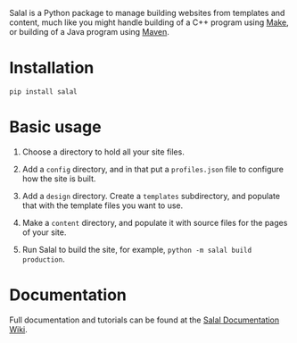 Salal is a Python package to manage building websites from templates and content, much like you might handle building of a C++ program using [Make](https://www.gnu.org/software/make/), or building of a Java program using [Maven](https://maven.apache.org/).

# Installation

`pip install salal`

# Basic usage

1. Choose a directory to hold all your site files.

2. Add a `config` directory, and in that put a `profiles.json` file to configure how the site is built.

3. Add a `design` directory. Create a `templates` subdirectory, and populate that with the template files you want to use.

4. Make a `content` directory, and populate it with source files for the pages of your site.

5. Run Salal to build the site, for example, `python -m salal build production`.

# Documentation

Full documentation and tutorials can be found at the [Salal Documentation Wiki](https://github.com/haskelt/salal/wiki).